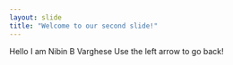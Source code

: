 ```yaml
---
layout: slide
title: "Welcome to our second slide!"
---
```

Hello I am Nibin B Varghese
Use the left arrow to go back!
